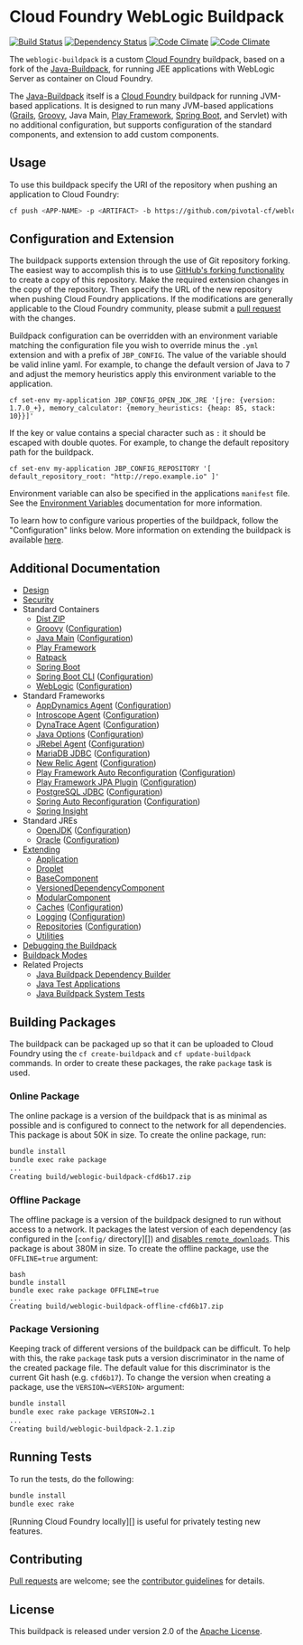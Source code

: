 # Cloud Foundry WebLogic Buildpack
[![Build Status](https://travis-ci.org/pivotal-cf/weblogic-buildpack.svg?branch=master)](https://travis-ci.org/pivotal-cf/weblogic-buildpack)
[![Dependency Status](https://gemnasium.com/pivotal-cf/weblogic-buildpack.svg)](https://gemnasium.com/pivotal-cf/weblogic-buildpack)
[![Code Climate](https://codeclimate.com/github/pivotal-cf/weblogic-buildpack/badges/gpa.svg)](https://codeclimate.com/github/pivotal-cf/weblogic-buildpack/feed)
[![Code Climate](https://codeclimate.com/github/pivotal-cf/weblogic-buildpack/badges/coverage.svg)](https://codeclimate.com/github/pivotal-cf/weblogic-buildpack/feed)

The `weblogic-buildpack` is a custom [Cloud Foundry] buildpack, based on a fork of the [Java-Buildpack][], for running JEE applications with WebLogic Server as container on Cloud Foundry.

The [Java-Buildpack] itself is a [Cloud Foundry][] buildpack for running JVM-based applications.  It is designed to run many JVM-based applications ([Grails][], [Groovy][], Java Main, [Play Framework][], [Spring Boot][], and Servlet) with no additional configuration, but supports configuration of the standard components, and extension to add custom components.

## Usage

To use this buildpack specify the URI of the repository when pushing an application to Cloud Foundry:

```bash
cf push <APP-NAME> -p <ARTIFACT> -b https://github.com/pivotal-cf/weblogic-buildpack.git
```

## Configuration and Extension
The buildpack supports extension through the use of Git repository forking. The easiest way to accomplish this is to use [GitHub's forking functionality][] to create a copy of this repository.  Make the required extension changes in the copy of the repository. Then specify the URL of the new repository when pushing Cloud Foundry applications. If the modifications are generally applicable to the Cloud Foundry community, please submit a [pull request][] with the changes.

Buildpack configuration can be overridden with an environment variable matching the configuration file you wish to override minus the `.yml` extension and with a prefix of `JBP_CONFIG`. The value of the variable should be valid inline yaml. For example, to change the default version of Java to 7 and adjust the memory heuristics apply this environment variable to the application.

```cf set-env my-application JBP_CONFIG_OPEN_JDK_JRE '[jre: {version: 1.7.0_+}, memory_calculator: {memory_heuristics: {heap: 85, stack: 10}}]'```

If the key or value contains a special character such as `:` it should be escaped with double quotes. For example, to change the default repository path for the buildpack.

```cf set-env my-application JBP_CONFIG_REPOSITORY '[ default_repository_root: "http://repo.example.io" ]'```

Environment variable can also be specified in the applications `manifest` file. See the [Environment Variables][] documentation for more information.

To learn how to configure various properties of the buildpack, follow the "Configuration" links below. More information on extending the buildpack is available [here](docs/extending.md).

## Additional Documentation
* [Design](docs/design.md)
* [Security](docs/security.md)
* Standard Containers
	* [Dist ZIP](docs/container-dist_zip.md)
	* [Groovy](docs/container-groovy.md) ([Configuration](docs/container-groovy.md#configuration))
	* [Java Main](docs/container-java_main.md) ([Configuration](docs/container-java_main.md#configuration))
	* [Play Framework](docs/container-play_framework.md)
	* [Ratpack](docs/container-ratpack.md)
	* [Spring Boot](docs/container-spring_boot.md)
	* [Spring Boot CLI](docs/container-spring_boot_cli.md) ([Configuration](docs/container-spring_boot_cli.md#configuration))
	* [WebLogic](docs/container-wls.md) ([Configuration](docs/container-wls.md#configuration))
* Standard Frameworks
	* [AppDynamics Agent](docs/framework-app_dynamics_agent.md) ([Configuration](docs/framework-app_dynamics_agent.md#configuration))
	* [Introscope Agent](docs/framework-introscope_agent.md) ([Configuration](docs/framework-introscope_agent.md#configuration))
	* [DynaTrace Agent](docs/framework-dyna_trace_agent.md) ([Configuration](docs/framework-dyna_trace_agent.md#configuration))
	* [Java Options](docs/framework-java_opts.md) ([Configuration](docs/framework-java_opts.md#configuration))
	* [JRebel Agent](docs/framework-jrebel_agent.md) ([Configuration](docs/framework-jrebel_agent.md#configuration))
	* [MariaDB JDBC](docs/framework-maria_db_jdbc.md) ([Configuration](docs/framework-maria_db_jdbc.md#configuration))
	* [New Relic Agent](docs/framework-new_relic_agent.md) ([Configuration](docs/framework-new_relic_agent.md#configuration))
	* [Play Framework Auto Reconfiguration](docs/framework-play_framework_auto_reconfiguration.md) ([Configuration](docs/framework-play_framework_auto_reconfiguration.md#configuration))
	* [Play Framework JPA Plugin](docs/framework-play_framework_jpa_plugin.md) ([Configuration](docs/framework-play_framework_jpa_plugin.md#configuration))
	* [PostgreSQL JDBC](docs/framework-postgresql_jdbc.md) ([Configuration](docs/framework-postgresql_jdbc.md#configuration))
	* [Spring Auto Reconfiguration](docs/framework-spring_auto_reconfiguration.md) ([Configuration](docs/framework-spring_auto_reconfiguration.md#configuration))
	* [Spring Insight](docs/framework-spring_insight.md)
* Standard JREs
	* [OpenJDK](docs/jre-open_jdk_jre.md) ([Configuration](docs/jre-open_jdk_jre.md#configuration))
	* [Oracle](docs/jre-oracle_jre.md) ([Configuration](docs/jre-oracle_jre.md#configuration))
* [Extending](docs/extending.md)
	* [Application](docs/extending-application.md)
	* [Droplet](docs/extending-droplet.md)
	* [BaseComponent](docs/extending-base_component.md)
	* [VersionedDependencyComponent](docs/extending-versioned_dependency_component.md)
	* [ModularComponent](docs/extending-modular_component.md)
	* [Caches](docs/extending-caches.md) ([Configuration](docs/extending-caches.md#configuration))
	* [Logging](docs/extending-logging.md) ([Configuration](docs/extending-logging.md#configuration))
	* [Repositories](docs/extending-repositories.md) ([Configuration](docs/extending-repositories.md#configuration))
	* [Utilities](docs/extending-utilities.md)
* [Debugging the Buildpack](docs/debugging-the-buildpack.md)
* [Buildpack Modes](docs/buildpack-modes.md)
* Related Projects
	* [Java Buildpack Dependency Builder](https://github.com/cloudfoundry/java-buildpack-dependency-builder)
	* [Java Test Applications](https://github.com/cloudfoundry/java-test-applications)
	* [Java Buildpack System Tests](https://github.com/cloudfoundry/java-buildpack-system-test)

## Building Packages
The buildpack can be packaged up so that it can be uploaded to Cloud Foundry using the `cf create-buildpack` and `cf update-buildpack` commands.  In order to create these packages, the rake `package` task is used.

### Online Package
The online package is a version of the buildpack that is as minimal as possible and is configured to connect to the network for all dependencies.  This package is about 50K in size.  To create the online package, run:

```bash
bundle install
bundle exec rake package
...
Creating build/weblogic-buildpack-cfd6b17.zip
```

### Offline Package
The offline package is a version of the buildpack designed to run without access to a network.  It packages the latest version of each dependency (as configured in the [`config/` directory][]) and [disables `remote_downloads`][]. This package is about 380M in size.  To create the offline package, use the `OFFLINE=true` argument:

```
bash
bundle install
bundle exec rake package OFFLINE=true
...
Creating build/weblogic-buildpack-offline-cfd6b17.zip
```

### Package Versioning
Keeping track of different versions of the buildpack can be difficult.  To help with this, the rake `package` task puts a version discriminator in the name of the created package file.  The default value for this discriminator is the current Git hash (e.g. `cfd6b17`).  To change the version when creating a package, use the `VERSION=<VERSION>` argument:
```bash
bundle install
bundle exec rake package VERSION=2.1
...
Creating build/weblogic-buildpack-2.1.zip
```

## Running Tests
To run the tests, do the following:

```bash
bundle install
bundle exec rake
```

[Running Cloud Foundry locally][] is useful for privately testing new features.

## Contributing
[Pull requests][] are welcome; see the [contributor guidelines][] for details.

## License
This buildpack is released under version 2.0 of the [Apache License][].

[Apache License]: http://www.apache.org/licenses/LICENSE-2.0
[Cloud Foundry]: http://www.cloudfoundry.com
[contributor guidelines]: CONTRIBUTING.md
[disables `remote_downloads`]: docs/extending-caches.md#configuration
[Environment Variables]: http://docs.cloudfoundry.org/devguide/deploy-apps/manifest.html#env-block
[GitHub's forking functionality]: https://help.github.com/articles/fork-a-repo
[Grails]: http://grails.org
[Groovy]: http://groovy.codehaus.org
[Installing Cloud Foundry on Vagrant]: http://blog.cloudfoundry.com/2013/06/27/installing-cloud-foundry-on-vagrant/
[Play Framework]: http://www.playframework.com
[pull request]: https://help.github.com/articles/using-pull-requests
[Pull requests]: http://help.github.com/send-pull-requests
[Spring Boot]: http://projects.spring.io/spring-boot/
[java-buildpack]: http://github.com/cloudfoundry/java-buildpack/
[Oracle WebLogic Application Server]: http://www.oracle.com/technetwork/middleware/weblogic/overview/index.html
[bosh-lite]: http://github.com/cloudfoundry/bosh-lite/
[Pivotal Web Services Marketplace]: http://docs.run.pivotal.io/marketplace/services/
[User Provided Services]: http://docs.run.pivotal.io/devguide/services/user-provided.html
[Linux 64 bit JRE]: http://javadl.sun.com/webapps/download/AutoDL?BundleId=83376
[WebLogic Server]: http://www.oracle.com/technetwork/middleware/weblogic/downloads/index.html
[limited footprint]: http://docs.oracle.com/middleware/1212/wls/START/overview.htm#START234
[syslog drain endpoint like Splunk]: http://www.youtube.com/watch?v=rk_K_AAHEEI
